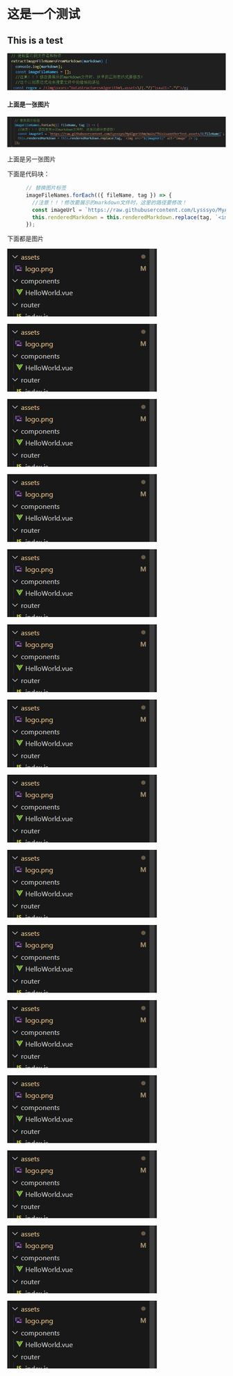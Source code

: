 # 这是一个测试

## This is a test

![image-20240210171532741](test.assets/image-20240210171532741.png)

#### 上面是一张图片

![image-20240210171606672](test.assets/image-20240210171606672.png)

上面是另一张图片

下面是代码块：

```javascript
      // 替换图片标签
      imageFileNames.forEach(({ fileName, tag }) => {
        //注意！！！修改要展示的markdown文件时，这里的路径要修改！
        const imageUrl = `https://raw.githubusercontent.com/Lysssyo/MyAlgorithm/main/ThisisanotherTest.assets/${fileName}`;
        this.renderedMarkdown = this.renderedMarkdown.replace(tag, `<img src="${imageUrl}" alt="Image" />`);
      });
```

下面都是图片

![image-20240210171639037](test.assets/image-20240210171639037.png)

![image-20240210171639942](test.assets/image-20240210171639942.png)

![image-20240210171640458](test.assets/image-20240210171640458.png)



![image-20240210171640956](test.assets/image-20240210171640956.png)

![image-20240210171641837](test.assets/image-20240210171641837.png)

![image-20240210171642387](test.assets/image-20240210171642387.png)

![image-20240210171642859](test.assets/image-20240210171642859.png)

![image-20240210171643351](test.assets/image-20240210171643351.png)

![image-20240210171643830](test.assets/image-20240210171643830.png)

![image-20240210171644265](test.assets/image-20240210171644265.png)



![image-20240210171644787](test.assets/image-20240210171644787.png)

![image-20240210171645281](test.assets/image-20240210171645281.png)



![image-20240210171646172](test.assets/image-20240210171646172.png)

![image-20240210171646720](test.assets/image-20240210171646720.png)

![image-20240210171647217](test.assets/image-20240210171647217.png)

